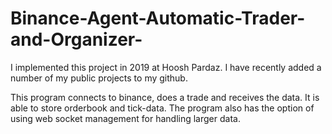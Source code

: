 # Binance-Agent-Automatic-Trader-and-Organizer-

I implemented this project in 2019 at Hoosh Pardaz. I have recently added a number of my public projects to my github. 

This program connects to binance, does a trade and receives the data. It is able to store orderbook and tick-data. The program also has the option of using web socket management for handling larger data.
